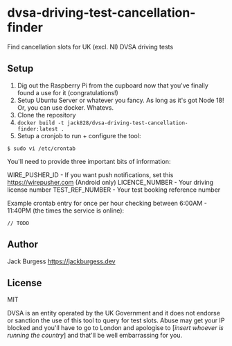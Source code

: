 # dvsa-driving-test-cancellation-finder
Find cancellation slots for UK (excl. NI) DVSA driving tests

## Setup

1. Dig out the Raspberry Pi from the cupboard now that you've finally found a use for it (congratulations!)
2. Setup Ubuntu Server or whatever you fancy. As long as it's got Node 18! Or, you can use docker. Whatevs.
3. Clone the repository
4. `docker build -t jack828/dvsa-driving-test-cancellation-finder:latest .`
5. Setup a cronjob to run + configure the tool:

```
$ sudo vi /etc/crontab
```

You'll need to provide three important bits of information:

WIRE_PUSHER_ID - If you want push notifications, set this <https://wirepusher.com> (Android only)
LICENCE_NUMBER - Your driving license number
TEST_REF_NUMBER - Your test booking reference number

Example crontab entry for once per hour checking between 6:00AM - 11:40PM (the times the service is online):

```
// TODO
```

## Author

Jack Burgess <https://jackburgess.dev>

## License

MIT

DVSA is an entity operated by the UK Government and it does not endorse or sanction the use of this tool to query for test slots. Abuse may get your IP blocked and you'll have to go to London and apologise to [_insert whoever is running the country_] and that'll be well embarrassing for you.
